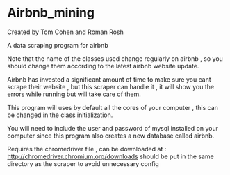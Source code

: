 # Airbnb_mining 
Created by Tom Cohen and Roman Rosh

A data scraping program for airbnb


Note that the name of the classes used change regularly on airbnb , so you should change them according to the latest airbnb website update.

Airbnb has invested a significant amount of  time to make sure   you cant scrape their website , but this scraper can handle it , it will show you the errors while running but will take care of them.
 
 
This program will uses by default all the cores of your computer , this can be changed in the class initialization.

You will need to include the user and password of mysql  installed on your computer since this program also creates a new database called airbnb.

Requires the chromedriver file , can be downloaded at : http://chromedriver.chromium.org/downloads 
should be put in the same directory as the scraper to avoid unnecessary config
